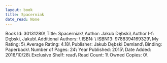 ```yaml
---
layout: book
title: Spacerniak
date_read: None
---
```


Book Id: 30131280\ 
Title: Spacerniak\ 
Author: Jakub Dębski\ 
Author l-f: Dębski, Jakub\ 
Additional Authors: \ 
ISBN: \ 
ISBN13: 9788394169329\ 
My Rating: 5\ 
Average Rating: 4.18\ 
Publisher: Jakub Dębski Demland\ 
Binding: Paperback\ 
Number of Pages: 24\ 
Year Published: 2015\ 
Date Added: 2016/10/28\ 
Exclusive Shelf: read\ 
Read Count: 1\ 
Owned Copies: 0\ 


